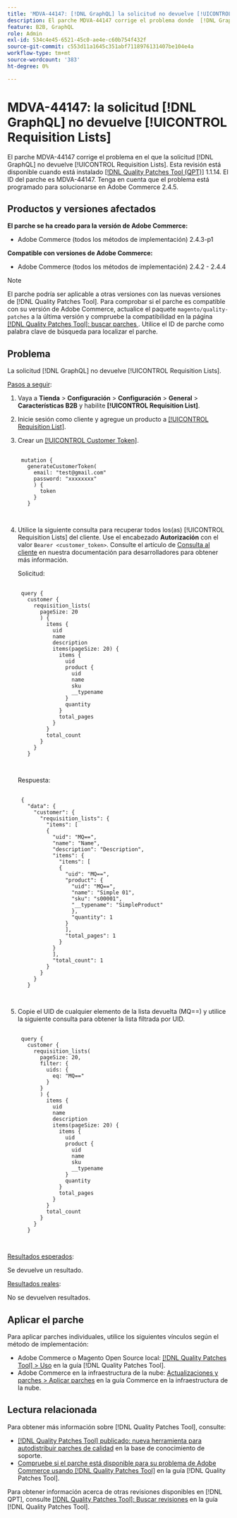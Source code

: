 ```yaml
---
title: 'MDVA-44147: [!DNL GraphQL] la solicitud no devuelve [!UICONTROL Requisition Lists]'
description: El parche MDVA-44147 corrige el problema donde  [!DNL GraphQL] request no devuelve [!UICONTROL Requisition Lists]. Esta revisión está disponible cuando está instalado [[!DNL Quality Patches Tool (QPT)]](https://experienceleague.adobe.com/en/docs/commerce-knowledge-base/kb/announcements/commerce-announcements/magento-quality-patches-released-new-tool-to-self-serve-quality-patches) 1.1.14. El ID del parche es MDVA-44147. Tenga en cuenta que el problema está programado para solucionarse en Adobe Commerce 2.4.5.
feature: B2B, GraphQL
role: Admin
exl-id: 534c4e45-6521-45c0-ae4e-c60b754f432f
source-git-commit: c553d11a1645c351abf7118976131407be104e4a
workflow-type: tm+mt
source-wordcount: '383'
ht-degree: 0%

---
```


# MDVA-44147: la solicitud [!DNL GraphQL] no devuelve [!UICONTROL Requisition Lists]

El parche MDVA-44147 corrige el problema en el que la solicitud [!DNL GraphQL] no devuelve [!UICONTROL Requisition Lists]. Esta revisión está disponible cuando está instalado [[!DNL Quality Patches Tool (QPT)]](https://experienceleague.adobe.com/en/docs/commerce-knowledge-base/kb/announcements/commerce-announcements/magento-quality-patches-released-new-tool-to-self-serve-quality-patches) 1.1.14. El ID del parche es MDVA-44147. Tenga en cuenta que el problema está programado para solucionarse en Adobe Commerce 2.4.5.

## Productos y versiones afectados

**El parche se ha creado para la versión de Adobe Commerce:**

* Adobe Commerce (todos los métodos de implementación) 2.4.3-p1

**Compatible con versiones de Adobe Commerce:**

* Adobe Commerce (todos los métodos de implementación) 2.4.2 - 2.4.4

>[!NOTE]
>
>El parche podría ser aplicable a otras versiones con las nuevas versiones de [!DNL Quality Patches Tool]. Para comprobar si el parche es compatible con su versión de Adobe Commerce, actualice el paquete `magento/quality-patches` a la última versión y compruebe la compatibilidad en la página [[!DNL Quality Patches Tool]: buscar parches ](https://experienceleague.adobe.com/en/docs/commerce-knowledge-base/kb/announcements/commerce-announcements/magento-quality-patches-released-new-tool-to-self-serve-quality-patches). Utilice el ID de parche como palabra clave de búsqueda para localizar el parche.

## Problema

La solicitud [!DNL GraphQL] no devuelve [!UICONTROL Requisition Lists].

<u>Pasos a seguir</u>:

1. Vaya a **Tienda** > **Configuración** > **Configuración** > **General** > **Características B2B** y habilite **[!UICONTROL Requisition List]**.
1. Inicie sesión como cliente y agregue un producto a [[!UICONTROL Requisition List]](https://experienceleague.adobe.com/en/docs/commerce-admin/b2b/requisition-lists/requisition-lists).
1. Crear un [[!UICONTROL Customer Token]](https://developer.adobe.com/commerce/webapi/graphql/schema/customer/mutations/generate-token/).

   <pre>
    <code class="language-graphql">
    mutation {
      generateCustomerToken(
        email: "test@gmail.com"
        password: "xxxxxxxx"
        ) {
          token
        }
      }
      </code>
      </pre>

1. Utilice la siguiente consulta para recuperar todos los(as) [!UICONTROL Requisition Lists] del cliente. Use el encabezado **Autorización** con el valor `Bearer <customer_token>`. Consulte el artículo de [Consulta al cliente](https://developer.adobe.com/commerce/webapi/graphql/schema/customer/queries/customer/) en nuestra documentación para desarrolladores para obtener más información.

   Solicitud:

   <pre>
    <code class="language-graphql">
    query {
      customer {
        requisition_lists(
          pageSize: 20
          ) {
            items {
              uid
              name
              description
              items(pageSize: 20) {
                items {
                  uid
                  product {
                    uid
                    name
                    sku
                    __typename
                  }
                  quantity
                }
                total_pages
              }
            }
            total_count
          }
        }
      }
      </code>
      </pre>

   Respuesta:

   <pre>
    <code class="language-graphql">
    {
      "data": {
        "customer": {
          "requisition_lists": {
            "items": [
            {
              "uid": "MQ==",
              "name": "Name",
              "description": "Description",
              "items": {
                "items": [
                {
                  "uid": "MQ==",
                  "product": {
                    "uid": "MQ==",
                    "name": "Simple 01",
                    "sku": "s00001",
                    "__typename": "SimpleProduct"
                    },
                    "quantity": 1
                  }
                  ],
                  "total_pages": 1
                }
              }
              ],
              "total_count": 1
            }
          }
        }
      }
      </code>
      </pre>

1. Copie el UID de cualquier elemento de la lista devuelta (MQ==) y utilice la siguiente consulta para obtener la lista filtrada por UID.

   <pre>
    <code class="language-graphql">
    query {
      customer {
        requisition_lists(
          pageSize: 20,
          filter: {
            uids: {
              eq: "MQ=="
            }
          }
          ) {
            items {
              uid
              name
              description
              items(pageSize: 20) {
                items {
                  uid
                  product {
                    uid
                    name
                    sku
                    __typename
                  }
                  quantity
                }
                total_pages
              }
            }
            total_count
          }
        }
      }
      </code>
      </pre>

<u>Resultados esperados</u>:

Se devuelve un resultado.

<u>Resultados reales</u>:

No se devuelven resultados.

## Aplicar el parche

Para aplicar parches individuales, utilice los siguientes vínculos según el método de implementación:

* Adobe Commerce o Magento Open Source local: [[!DNL Quality Patches Tool] > Uso](/help/tools/quality-patches-tool/usage.md) en la guía [!DNL Quality Patches Tool].
* Adobe Commerce en la infraestructura de la nube: [Actualizaciones y parches > Aplicar parches](https://experienceleague.adobe.com/docs/commerce-cloud-service/user-guide/develop/upgrade/apply-patches.html) en la guía Commerce en la infraestructura de la nube.

## Lectura relacionada

Para obtener más información sobre [!DNL Quality Patches Tool], consulte:

* [[!DNL Quality Patches Tool] publicado: nueva herramienta para autodistribuir parches de calidad](https://experienceleague.adobe.com/en/docs/commerce-knowledge-base/kb/announcements/commerce-announcements/magento-quality-patches-released-new-tool-to-self-serve-quality-patches) en la base de conocimiento de soporte.
* [Compruebe si el parche está disponible para su problema de Adobe Commerce usando  [!DNL Quality Patches Tool]](/help/tools/quality-patches-tool/patches-available-in-qpt/check-patch-for-magento-issue-with-magento-quality-patches.md) en la guía [!DNL Quality Patches Tool].

Para obtener información acerca de otras revisiones disponibles en [!DNL QPT], consulte [[!DNL Quality Patches Tool]: Buscar revisiones](https://experienceleague.adobe.com/tools/commerce-quality-patches/index.html) en la guía [!DNL Quality Patches Tool].
